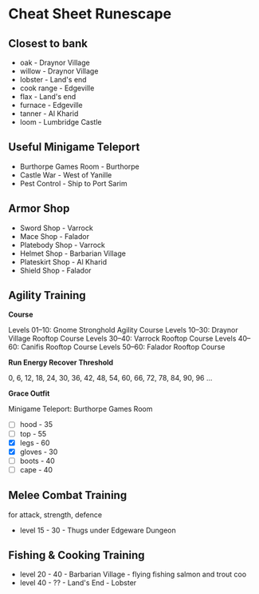# Cheat Sheet Runescape 

## Closest to bank

- oak          - Draynor Village
- willow       - Draynor Village
- lobster      - Land's end
- cook range   - Edgeville
- flax         - Land's end
- furnace      - Edgeville
- tanner       - Al Kharid
- loom         - Lumbridge Castle

## Useful Minigame Teleport

- Burthorpe Games Room - Burthorpe
- Castle War           - West of Yanille 
- Pest Control         - Ship to Port Sarim

## Armor Shop

- Sword Shop      - Varrock
- Mace Shop       - Falador
- Platebody Shop  - Varrock
- Helmet Shop     - Barbarian Village
- Plateskirt Shop - Al Kharid
- Shield Shop     - Falador

## Agility Training 

**Course**

Levels 01–10: Gnome Stronghold Agility Course
Levels 10–30: Draynor Village Rooftop Course
Levels 30–40: Varrock Rooftop Course
Levels 40–60: Canifis Rooftop Course
Levels 50–60: Falador Rooftop Course

**Run Energy Recover Threshold**

0, 6, 12, 18, 24, 30, 36, 42, 48, 54, 60, 66, 72, 78, 84, 90, 96 ...

**Grace Outfit**

Minigame Teleport: Burthorpe Games Room

- [ ] hood   - 35
- [ ] top    - 55
- [x] legs   - 60
- [x] gloves - 30
- [ ] boots  - 40
- [ ] cape   - 40

## Melee Combat Training

for attack, strength, defence

- level 15 - 30 - Thugs under Edgeware Dungeon

## Fishing & Cooking Training 

- level 20 - 40 - Barbarian Village - flying fishing salmon and trout  coo
- level 40 - ?? - Land's End - Lobster
